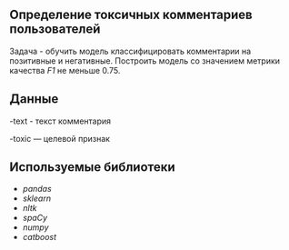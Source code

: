 ## Определение токсичных комментариев пользователей

Задача - обучить модель классифицировать комментарии на позитивные и негативные. Построить модель со значением метрики качества *F1* не меньше 0.75. 

## Данные

-text - текст комментария

-toxic — целевой признак

## Используемые библиотеки

- *pandas*
- *sklearn*
- *nltk*
- *spaCy*
- *numpy*
- *catboost*
